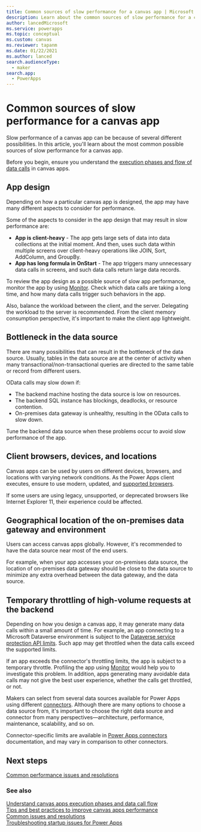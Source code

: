 ```yaml
---
title: Common sources of slow performance for a canvas app | Microsoft Docs
description: Learn about the common sources of slow performance for a canvas app.
author: lancedMicrosoft
ms.service: powerapps
ms.topic: conceptual
ms.custom: canvas
ms.reviewer: tapanm
ms.date: 01/22/2021
ms.author: lanced
search.audienceType: 
  - maker
search.app: 
  - PowerApps
---
```


# Common sources of slow performance for a canvas app

Slow performance of a canvas app can be because of several different possibilities. In this article, you'll learn about the most common possible sources of slow performance for a canvas app.

Before you begin, ensure you understand the [execution phases and flow of data calls](execution-phases-data-flow.md) in canvas apps.

## App design

Depending on how a particular canvas app is designed, the app may have many different aspects to consider for performance.

Some of the aspects to consider in the app design that may result in slow performance are:

- **App is client-heavy** - The app gets large sets of data into data collections at the initial moment. And then, uses such data within multiple screens over client-heavy operations like JOIN, Sort, AddColumn, and GroupBy.
- **App has long formula in OnStart** - The app triggers many unnecessary data calls in screens, and such data calls return large data records.

To review the app design as a possible source of slow app performance, monitor the app by using [Monitor](../monitor-overview.md). Check which data calls are taking a long time, and how many data calls trigger such behaviors in the app.

Also, balance the workload between the client, and the server. Delegating the workload to the server is recommended. From the client memory consumption perspective, it's important to make the client app lightweight.

## Bottleneck in the data source

There are many possibilities that can result in the bottleneck of the data source. Usually, tables in the data source are at the center of activity when many transactional/non-transactional queries are directed to the same table or record from different users.

OData calls may slow down if:

- The backend machine hosting the data source is low on resources.
- The backend SQL instance has blockings, deadlocks, or resource contention.
- On-premises data gateway is unhealthy, resulting in the OData calls to slow down.

Tune the backend data source when these problems occur to avoid slow performance of the app.

## Client browsers, devices, and locations

Canvas apps can be used by users on different devices, browsers, and locations with varying network conditions. As the Power Apps client executes, ensure to use modern, updated, and [supported browsers](limits-and-config.md#supported-browsers-for-running-canvas-apps).

If some users are using legacy, unsupported, or deprecated browsers like Internet Explorer 11, their experience could be affected.

## Geographical location of the on-premises data gateway and environment

Users can access canvas apps globally. However, it's recommended to have the data source near most of the end users.

For example, when your app accesses your on-premises data source, the location of on-premises data gateway should be close to the data source to minimize any extra overhead between the data gateway, and the data source.

## Temporary throttling of high-volume requests at the backend

Depending on how you design a canvas app, it may generate many data calls within a small amount of time. For example, an app connecting to a Microsoft Dataverse environment is subject to the [Dataverse service protection API limits](https://docs.microsoft.com/powerapps/developer/data-platform/api-limits). Such app may get throttled when the data calls exceed the supported limits.

If an app exceeds the connector's throttling limits, the app is subject to a temporary throttle. Profiling the app using [Monitor](../monitor-overview.md) would help you to investigate this problem. In addition, apps generating many avoidable data calls may not give the best user experience, whether the calls get throttled, or not.

Makers can select from several data sources available for Power Apps using different [connectors](connections-list.md). Although there are many options to choose a data source from, it's important to choose the
right data source and connector from many perspectives&mdash;architecture,
performance, maintenance, scalability, and so on.

Connector-specific limits are available in [Power Apps connectors](https://docs.microsoft.com/connectors/connector-reference/connector-reference-powerapps-connectors) documentation, and may vary in comparison to other connectors.

## Next steps

[Common performance issues and resolutions](common-performance-issue-resolutions.md)

### See also

[Understand canvas apps execution phases and data call flow](execution-phases-data-flow.md) <br>
[Tips and best practices to improve canvas apps performance](performance-tips.md) <br>
[Common issues and resolutions](common-issues-and-resolutions.md) <br>
[Troubleshooting startup issues for Power Apps](../../troubleshooting-startup-issues.md)
